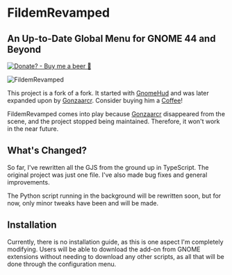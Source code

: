 # FildemRevamped

## An Up-to-Date Global Menu for GNOME 44 and Beyond

[![Donate? - Buy me a beer 🍺](https://img.shields.io/badge/Donate%3F-Buy_me_a_beer_🍺-2ea44f)](https://www.buymeacoffee.com/GrzegorzManiak)

![FildemRevamped](https://github.com/GrzegorzManiak/FildemRevamped/assets/83783716/33b4aeba-4f46-4e2c-bbc0-8c022a13238f)

This project is a fork of a fork. It started with [GnomeHud](https://github.com/hardpixel/gnome-hud) and was later expanded upon by [Gonzaarcr](https://github.com/gonzaarcr). Consider buying him a [Coffee](https://buymeacoffee.com/gonza)!

FildemRevamped comes into play because [Gonzaarcr](https://github.com/gonzaarcr) disappeared from the scene, and the project stopped being maintained. Therefore, it won't work in the near future.

## What's Changed?

So far, I've rewritten all the GJS from the ground up in TypeScript. The original project was just one file. I've also made bug fixes and general improvements.

The Python script running in the background will be rewritten soon, but for now, only minor tweaks have been and will be made.

## Installation

Currently, there is no installation guide, as this is one aspect I'm completely modifying. Users will be able to download the add-on from GNOME extensions without needing to download any other scripts, as all that will be done through the configuration menu.
